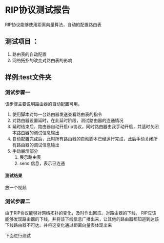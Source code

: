 # RIP协议测试报告

RIP协议能够使用距离向量算法，自动的配置路由表

## 测试项目 ：

1. 路由表的自动配置
1. 网络拓扑的改变对路由表的影响


## 样例:test文件夹



### 测试步骤一

该步骤主要说明路由器的自动配置可用。

1. 使用脚本对每一台路由器发送查看路由表的指令
1. 对路由器设置延时，在此延时阶段，测试路由器的连通情况
1. 延时结束后，路由器自动开启rip协议，同时路由器由我手动开启，并适时关闭本路由器的调试信息输出
1. 自动配置完成后，此时所有路由器的自动脚本已经运行完成，此后手动关闭所有路由器的调试信息输出
1. 手动展示部分
    1. 展示路由表
    1. send 信息，表示已连通

#### 测试结果

放一个视频

### 测试步骤二

由于RIP协议能够对网络拓扑的变化，及时作出回应。对路由器的下线， RIP应该能够发现路由器的下线，并将该下线信息广播出来，让其他的路由器都知道到达该下线路由器不可达。并将这变化通过距离向量表体现出来

下面进行测试

<!-- 
### 测试步骤三

即使拓扑结构不变，链路费用的大小对路由表同样会有影响，原本在最短路中经过的链路如果费用突然变得特别大，应该需要将这个信息反映到本机的距离向量表中，并将这个信息广播到其他路由器，让其他路由器的距离向量表根据这个RIP更新报文进行适应和修改，并更新最短路径。
 -->




